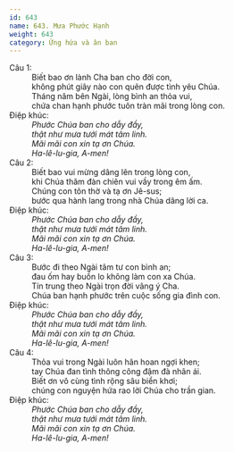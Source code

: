 ```yaml
---
id: 643
name: 643. Mưa Phước Hạnh
weight: 643
category: Ứng hứa và ân ban
---
```

<dl><dt>Câu 1:</dt><dd data-verse="1">Biết bao ơn lành Cha ban cho đời con, <br/>không phút giây nào con quên được tình yêu Chúa. <br/>Tháng năm bên Ngài, lòng bình an thỏa vui, <br/>chứa chan hạnh phước tuôn tràn mãi trong lòng con. </dd><dt>Điệp khúc:</dt><dd data-chorus="1"><em>Phước Chúa ban cho dẫy đầy, <br/>thật như mưa tưới mát tâm linh. <br/>Mãi mãi con xin tạ ơn Chúa. <br/>Ha-lê-lu-gia, A-men! </em></dd><dt>Câu 2:</dt><dd data-verse="2">Biết bao vui mừng dâng lên trong lòng con, <br/>khi Chúa thăm đàn chiên vui vầy trong êm ấm. <br/>Chúng con tôn thờ và tạ ơn Jê-sus; <br/>bước qua hành lang trong nhà Chúa dâng lời ca. </dd><dt>Điệp khúc:</dt><dd data-chorus="1"><em>Phước Chúa ban cho dẫy đầy, <br/>thật như mưa tưới mát tâm linh. <br/>Mãi mãi con xin tạ ơn Chúa. <br/>Ha-lê-lu-gia, A-men! </em></dd><dt>Câu 3:</dt><dd data-verse="3">Bước đi theo Ngài tâm tư con bình an; <br/>đau ốm hay buồn lo không làm con xa Chúa. <br/>Tín trung theo Ngài trọn đời vâng ý Cha. <br/>Chúa ban hạnh phước trên cuộc sống gia đình con. </dd><dt>Điệp khúc:</dt><dd data-chorus="1"><em>Phước Chúa ban cho dẫy đầy, <br/>thật như mưa tưới mát tâm linh. <br/>Mãi mãi con xin tạ ơn Chúa. <br/>Ha-lê-lu-gia, A-men! </em></dd><dt>Câu 4:</dt><dd data-verse="4">Thỏa vui trong Ngài luôn hân hoan ngợi khen; <br/>tay Chúa đan tình thông công đậm đà nhân ái. <br/>Biết ơn vô cùng tình rộng sâu biển khơi; <br/>chúng con nguyện hứa rao lời Chúa cho trần gian. </dd><dt>Điệp khúc:</dt><dd data-chorus="1"><em>Phước Chúa ban cho dẫy đầy, <br/>thật như mưa tưới mát tâm linh. <br/>Mãi mãi con xin tạ ơn Chúa. <br/>Ha-lê-lu-gia, A-men! </em></dd></dl>
